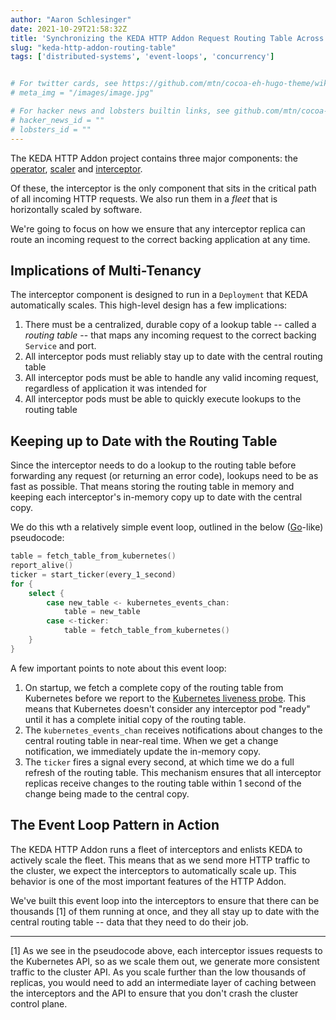 ```yaml
---
author: "Aaron Schlesinger"
date: 2021-10-29T21:58:32Z
title: 'Synchronizing the KEDA HTTP Addon Request Routing Table Across Hundreds of Interceptor Pods'
slug: "keda-http-addon-routing-table"
tags: ['distributed-systems', 'event-loops', 'concurrency']


# For twitter cards, see https://github.com/mtn/cocoa-eh-hugo-theme/wiki/Twitter-cards
# meta_img = "/images/image.jpg"

# For hacker news and lobsters builtin links, see github.com/mtn/cocoa-eh-hugo-theme/wiki/Social-Links
# hacker_news_id = ""
# lobsters_id = ""
---
```


The KEDA HTTP Addon project contains three major components: the [operator](https://github.com/kedacore/http-add-on/tree/main/operator), [scaler](https://github.com/kedacore/http-add-on/tree/main/scaler) and [interceptor](https://github.com/kedacore/http-add-on/tree/main/interceptor).

Of these, the interceptor is the only component that sits in the critical path of all incoming HTTP requests. We also run them in a _fleet_ that is horizontally scaled by software.

We're going to focus on how we ensure that any interceptor replica can route an incoming request to the correct backing application at any time.

## Implications of Multi-Tenancy

The interceptor component is designed to run in a `Deployment` that KEDA automatically scales. This high-level design has a few implications:

1. There must be a centralized, durable copy of a lookup table -- called a _routing table_ -- that maps any incoming request to the correct backing `Service` and port.
1. All interceptor pods must reliably stay up to date with the central routing table
1. All interceptor pods must be able to handle any valid incoming request, regardless of application it was intended for
1. All interceptor pods must be able to quickly execute lookups to the routing table

## Keeping up to Date with the Routing Table

Since the interceptor needs to do a lookup to the routing table before forwarding any request (or returning an error code), lookups need to be as fast as possible. That means storing the routing table in memory and keeping each interceptor's in-memory copy up to date with the central copy.

We do this wth a relatively simple event loop, outlined in the below ([Go](https://golang.org)-like) pseudocode:

```go
table = fetch_table_from_kubernetes()
report_alive()
ticker = start_ticker(every_1_second)
for {
    select {
        case new_table <- kubernetes_events_chan:
            table = new_table
        case <-ticker:
            table = fetch_table_from_kubernetes()
    }
}
```

A few important points to note about this event loop:

1. On startup, we fetch a complete copy of the routing table from Kubernetes before we report to the [Kubernetes liveness probe](https://kubernetes.io/docs/tasks/configure-pod-container/configure-liveness-readiness-startup-probes/). This means that Kubernetes doesn't consider any interceptor pod "ready" until it has a complete initial copy of the routing table.
2. The `kubernetes_events_chan` receives notifications about changes to the central routing table in near-real time. When we get a change notification, we immediately update the in-memory copy.
3. The `ticker` fires a signal every second, at which time we do a full refresh of the routing table. This mechanism ensures that all interceptor replicas receive changes to the routing table within 1 second of the change being made to the central copy.

## The Event Loop Pattern in Action

The KEDA HTTP Addon runs a fleet of interceptors and enlists KEDA to actively scale the fleet. This means that as we send more HTTP traffic to the cluster, we expect the interceptors to automatically scale up. This behavior is one of the most important features of the HTTP Addon.

We've built this event loop into the interceptors to ensure that there can be thousands [1] of them running at once, and they all stay up to date with the central routing table -- data that they need to do their job.

---

[1] As we see in the pseudocode above, each interceptor issues requests to the Kubernetes API, so as we scale them out, we generate more consistent traffic to the cluster API. As you scale further than the low thousands of replicas, you would need to add an intermediate layer of caching between the interceptors and the API to ensure that you don't crash the cluster control plane. 
